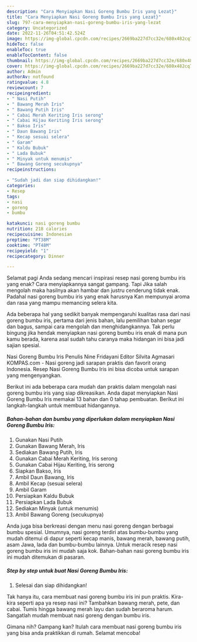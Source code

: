 ```yaml
---
description: "Cara Menyiapkan Nasi Goreng Bumbu Iris yang Lezat}"
title: "Cara Menyiapkan Nasi Goreng Bumbu Iris yang Lezat}"
slug: 797-cara-menyiapkan-nasi-goreng-bumbu-iris-yang-lezat
category: Uncategorized
date: 2022-11-26T04:51:42.524Z
image: https://img-global.cpcdn.com/recipes/2669ba227d7cc32e/680x482cq70/nasi-goreng-bumbu-iris-foto-resep-utama.jpg
hideToc: false
enableToc: true
enableTocContent: false
thumbnail: https://img-global.cpcdn.com/recipes/2669ba227d7cc32e/680x482cq70/nasi-goreng-bumbu-iris-foto-resep-utama.jpg
cover: https://img-global.cpcdn.com/recipes/2669ba227d7cc32e/680x482cq70/nasi-goreng-bumbu-iris-foto-resep-utama.jpg
author: Admin
authorAv: notfound
ratingvalue: 4.8
reviewcount: 7
recipeingredient:
- " Nasi Putih"
- " Bawang Merah Iris"
- " Bawang Putih Iris"
- " Cabai Merah Keriting Iris serong"
- " Cabai Hijau Keriting Iris serong"
- " Bakso Iris"
- " Daun Bawang Iris"
- " Kecap sesuai selera"
- " Garam"
- " Kaldu Bubuk"
- " Lada Bubuk"
- " Minyak untuk menumis"
- " Bawang Goreng secukupnya"
recipeinstructions:

- "Sudah jadi dan siap dihidangkan!"
categories:
- Resep
tags:
- nasi
- goreng
- bumbu

katakunci: nasi goreng bumbu 
nutrition: 218 calories
recipecuisine: Indonesian
preptime: "PT38M"
cooktime: "PT48M"
recipeyield: "1"
recipecategory: Dinner

---
```



Selamat pagi Anda sedang mencari inspirasi resep nasi goreng bumbu iris yang enak? Cara menyiapkannya sangat gampang. Tapi Jika salah mengolah maka hasilnya akan hambar dan justru cenderung tidak enak. Padahal nasi goreng bumbu iris yang enak harusnya Kan mempunyai aroma dan rasa yang mampu memancing selera kita.


Ada beberapa hal yang sedikit banyak mempengaruhi kualitas rasa dari nasi goreng bumbu iris, pertama dari jenis bahan, lalu pemilihan bahan segar dan bagus, sampai cara mengolah dan menghidangkannya. Tak perlu bingung jika hendak menyiapkan nasi goreng bumbu iris enak di mana pun kamu berada, karena asal sudah tahu caranya maka hidangan ini bisa jadi sajian spesial.

Nasi Goreng Bumbu Iris Penulis Nine Fridayani Editor Silvita Agmasari KOMPAS.com - Nasi goreng jadi sarapan praktis dan favorit orang Indonesia. Resep Nasi Goreng Bumbu Iris ini bisa dicoba untuk sarapan yang mengenyangkan.


Berikut ini ada beberapa cara mudah dan praktis dalam mengolah nasi goreng bumbu iris yang siap dikreasikan. Anda dapat menyiapkan Nasi Goreng Bumbu Iris memakai 13 bahan dan 0 tahap pembuatan. Berikut ini langkah-langkah untuk membuat hidangannya.

<!--inarticleads1-->

##### Bahan-bahan dan bumbu yang diperlukan dalam menyiapkan Nasi Goreng Bumbu Iris:

1. Gunakan  Nasi Putih
1. Gunakan  Bawang Merah, Iris
1. Sediakan  Bawang Putih, Iris
1. Gunakan  Cabai Merah Keriting, Iris serong
1. Gunakan  Cabai Hijau Keriting, Iris serong
1. Siapkan  Bakso, Iris
1. Ambil  Daun Bawang, Iris
1. Ambil  Kecap (sesuai selera)
1. Ambil  Garam
1. Persiapkan  Kaldu Bubuk
1. Persiapkan  Lada Bubuk
1. Sediakan  Minyak (untuk menumis)
1. Ambil  Bawang Goreng (secukupnya)


Anda juga bisa berkreasi dengan menu nasi goreng dengan berbagai bumbu spesial. Umumnya, nasi goreng terdiri atas bumbu-bumbu yang mudah ditemui di dapur seperti kecap manis, bawang merah, bawang putih, asam Jawa, lada dan bumbu-bumbu lainnya. Untuk meracik resep nasi goreng bumbu iris ini mudah saja kok. Bahan-bahan nasi goreng bumbu iris ini mudah ditemukan di pasaran. 

<!--inarticleads2-->

##### Step by step untuk buat Nasi Goreng Bumbu Iris:


1. Selesai dan siap dihidangkan!

Tak hanya itu, cara membuat nasi goreng bumbu iris ini pun praktis. Kira-kira seperti apa ya resep nasi ini? Tambahkan bawang merah, pete, dan cabai. Tumis hingga bawang merah layu dan sudah beraroma harum. Sangatlah mudah membuat nasi goreng dengan bumbu iris. 

Gimana nih? Gampang kan? Itulah cara membuat nasi goreng bumbu iris yang bisa anda praktikkan di rumah. Selamat mencoba!
